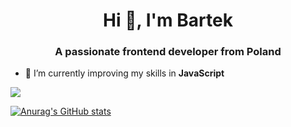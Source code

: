 <h1 align="center">Hi 👋, I'm Bartek</h1>
<h3 align="center">A passionate frontend developer from Poland</h3>

- 🌱 I’m currently improving my skills in **JavaScript**

<img src="{https://img.shields.io/badge/HTML5-E34F26?style=for-the-badge&logo=html5&logoColor=white}" />

[![Anurag's GitHub stats](https://github-readme-stats.vercel.app/api?username=BartekKuzniewski)](https://github.com/anuraghazra/github-readme-stats)

